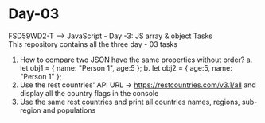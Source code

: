 # Day-03
FSD59WD2-T --> JavaScript - Day -3: JS array &amp; object Tasks  
This repository contains all the three day - 03 tasks
1. How to compare two JSON have the same properties without order?
  a. let obj1 = { name: "Person 1", age:5 };
  b. let obj2 = { age:5, name: "Person 1" };  
2. Use the rest countries' API URL -> https://restcountries.com/v3.1/all and display all the country
flags in the console 
3. Use the same rest countries and print all countries names, regions, sub-region and populations
